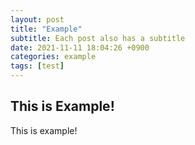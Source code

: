 ```yaml
---
layout: post
title: "Example"
subtitle: Each post also has a subtitle
date: 2021-11-11 18:04:26 +0900
categories: example
tags: [test]
---
```


## This is Example!

This is example!